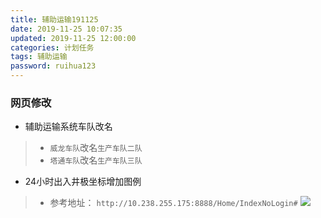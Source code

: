 ```yaml
---
title: 辅助运输191125
date: 2019-11-25 10:07:35
updated: 2019-11-25 12:00:00
categories: 计划任务
tags: 辅助运输
password: ruihua123
---
```


### 网页修改
* 辅助运输系统车队改名
> * `威龙车队`改名`生产车队二队`
> * `塔通车队`改名`生产车队三队`
* 24小时出入井极坐标增加图例
> * 参考地址：
```http://10.238.255.175:8888/Home/IndexNoLogin#```
> ![](151574862168_.pic_hd.jpg)